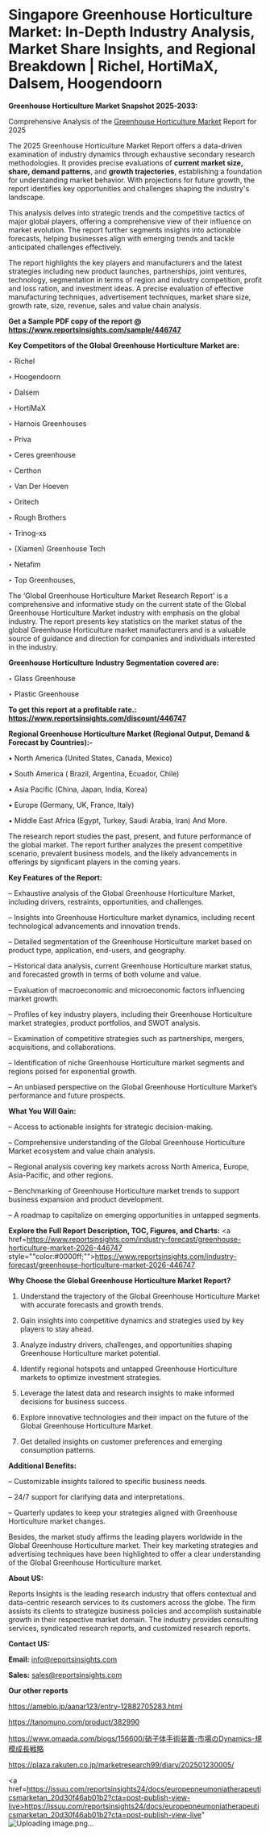 # Singapore Greenhouse Horticulture Market: In-Depth Industry Analysis, Market Share Insights, and Regional Breakdown | Richel, HortiMaX, Dalsem, Hoogendoorn

<strong>Greenhouse Horticulture Market Snapshot 2025-2033:</strong>

Comprehensive Analysis of the <a href=https://www.reportsinsights.com/sample/446747>Greenhouse Horticulture Market</a> Report for 2025

The 2025 Greenhouse Horticulture Market Report offers a data-driven examination of industry dynamics through exhaustive secondary research methodologies. It provides precise evaluations of <strong>current market size, share, demand patterns</strong>, and <strong>growth trajectories</strong>, establishing a foundation for understanding market behavior. With projections for future growth, the report identifies key opportunities and challenges shaping the industry's landscape.

This analysis delves into strategic trends and the competitive tactics of major global players, offering a comprehensive view of their influence on market evolution. The report further segments insights into actionable forecasts, helping businesses align with emerging trends and tackle anticipated challenges effectively.

The report highlights the key players and manufacturers and the latest strategies including new product launches, partnerships, joint ventures, technology, segmentation in terms of region and industry competition, profit and loss ration, and investment ideas. A precise evaluation of effective manufacturing techniques, advertisement techniques, market share size, growth rate, size, revenue, sales and value chain analysis.

<strong>Get a Sample PDF copy of the report @ <a href=https://www.reportsinsights.com/sample/446747 style=color:#0000ff;>https://www.reportsinsights.com/sample/446747</a></strong>

<strong>Key Competitors of the Global Greenhouse Horticulture Market are:</strong>

‣ Richel

‣ Hoogendoorn

‣ Dalsem

‣ HortiMaX

‣ Harnois Greenhouses

‣ Priva

‣ Ceres greenhouse

‣ Certhon

‣ Van Der Hoeven

‣ Oritech

‣ Rough Brothers

‣ Trinog-xs

‣ (Xiamen) Greenhouse Tech

‣ Netafim

‣ Top Greenhouses,

The ‘Global Greenhouse Horticulture Market Research Report’ is a comprehensive and informative study on the current state of the Global Greenhouse Horticulture Market industry with emphasis on the global industry. The report presents key statistics on the market status of the global Greenhouse Horticulture market manufacturers and is a valuable source of guidance and direction for companies and individuals interested in the industry.

<strong>Greenhouse Horticulture Industry Segmentation covered are:</strong>

‣ Glass Greenhouse

‣ Plastic Greenhouse

<strong>To get this report at a profitable rate.: <a href=https://www.reportsinsights.com/discount/446747 style=color:#0000ff;>https://www.reportsinsights.com/discount/446747</a></strong>

<strong>Regional Greenhouse Horticulture Market (Regional Output, Demand &amp; Forecast by Countries):-</strong>

• North America (United States, Canada, Mexico)

• South America ( Brazil, Argentina, Ecuador, Chile)

• Asia Pacific (China, Japan, India, Korea)

• Europe (Germany, UK, France, Italy)

• Middle East Africa (Egypt, Turkey, Saudi Arabia, Iran) And More.

The research report studies the past, present, and future performance of the global market. The report further analyzes the present competitive scenario, prevalent business models, and the likely advancements in offerings by significant players in the coming years.

<strong>Key Features of the Report:</strong>

– Exhaustive analysis of the Global Greenhouse Horticulture Market, including drivers, restraints, opportunities, and challenges.

– Insights into Greenhouse Horticulture market dynamics, including recent technological advancements and innovation trends.

– Detailed segmentation of the Greenhouse Horticulture market based on product type, application, end-users, and geography.

– Historical data analysis, current Greenhouse Horticulture market status, and forecasted growth in terms of both volume and value.

– Evaluation of macroeconomic and microeconomic factors influencing market growth.

– Profiles of key industry players, including their Greenhouse Horticulture market strategies, product portfolios, and SWOT analysis.

– Examination of competitive strategies such as partnerships, mergers, acquisitions, and collaborations.

– Identification of niche Greenhouse Horticulture market segments and regions poised for exponential growth.

– An unbiased perspective on the Global Greenhouse Horticulture Market’s performance and future prospects.

<strong>What You Will Gain:</strong>

– Access to actionable insights for strategic decision-making.

– Comprehensive understanding of the Global Greenhouse Horticulture Market ecosystem and value chain analysis.

– Regional analysis covering key markets across North America, Europe, Asia-Pacific, and other regions.

– Benchmarking of Greenhouse Horticulture market trends to support business expansion and product development.

– A roadmap to capitalize on emerging opportunities in untapped segments.

<strong>Explore the Full Report Description, TOC, Figures, and Charts:</strong>
<a href=https://www.reportsinsights.com/industry-forecast/greenhouse-horticulture-market-2026-446747 style=""color:#0000ff;"">https://www.reportsinsights.com/industry-forecast/greenhouse-horticulture-market-2026-446747</a>

<strong>Why Choose the Global Greenhouse Horticulture Market Report?</strong>

1. Understand the trajectory of the Global Greenhouse Horticulture Market with accurate forecasts and growth trends.

2. Gain insights into competitive dynamics and strategies used by key players to stay ahead.

3. Analyze industry drivers, challenges, and opportunities shaping Greenhouse Horticulture market potential.

4. Identify regional hotspots and untapped Greenhouse Horticulture markets to optimize investment strategies.

5. Leverage the latest data and research insights to make informed decisions for business success.

6. Explore innovative technologies and their impact on the future of the Global Greenhouse Horticulture Market.

7. Get detailed insights on customer preferences and emerging consumption patterns.

<strong>Additional Benefits:</strong>

– Customizable insights tailored to specific business needs.

– 24/7 support for clarifying data and interpretations.

– Quarterly updates to keep your strategies aligned with Greenhouse Horticulture market changes.

Besides, the market study affirms the leading players worldwide in the Global Greenhouse Horticulture market. Their key marketing strategies and advertising techniques have been highlighted to offer a clear understanding of the Global Greenhouse Horticulture market.

<strong><strong>About US</strong>:</strong>

Reports Insights is the leading research industry that offers contextual and data-centric research services to its customers across the globe. The firm assists its clients to strategize business policies and accomplish sustainable growth in their respective market domain. The industry provides consulting services, syndicated research reports, and customized research reports.

<strong>Contact US:</strong>

<p class=><b>Email:</b> <a href=mailto:info@reportsinsights.com>info@reportsinsights.com</a></p>
<p class=><b>Sales:</b> <a href=mailto:sales@reportsinsights.com>sales@reportsinsights.com</a></p>

<strong>Our other reports</strong>

<a href=https://ameblo.jp/aanar123/entry-12882705283.html>https://ameblo.jp/aanar123/entry-12882705283.html</a>

<a href=https://tanomuno.com/product/382990>https://tanomuno.com/product/382990</a>

<a href=https://www.omaada.com/blogs/156600/硝子体手術装置-市場のDynamics-規模成長戦略>https://www.omaada.com/blogs/156600/硝子体手術装置-市場のDynamics-規模成長戦略</a>

<a href=https://plaza.rakuten.co.jp/marketresearch99/diary/202501230005/>https://plaza.rakuten.co.jp/marketresearch99/diary/202501230005/</a>

<a href=https://issuu.com/reportsinsights24/docs/europepneumoniatherapeuticsmarketan_20d30f46ab01b2?cta=post-publish-view-live>https://issuu.com/reportsinsights24/docs/europepneumoniatherapeuticsmarketan_20d30f46ab01b2?cta=post-publish-view-live</a>"
![Uploading image.png…]()
